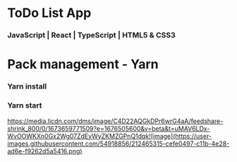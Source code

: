 # ToDo List App

###  JavaScript | React | TypeScript | HTML5 & CSS3

# Pack management - Yarn

### Yarn install
### Yarn start

https://media.licdn.com/dms/image/C4D22AQGkDPr6wrG4aA/feedshare-shrink_800/0/1673659771509?e=1676505600&v=beta&t=uMAV6LDx-WvOOWKXn0Gx2Wg07ZdEyWyZKMZGPnQ1dqk![image](https://user-images.githubusercontent.com/54918856/212465315-cefe0497-c11b-4e28-ad6e-f9262d5a5416.png)
